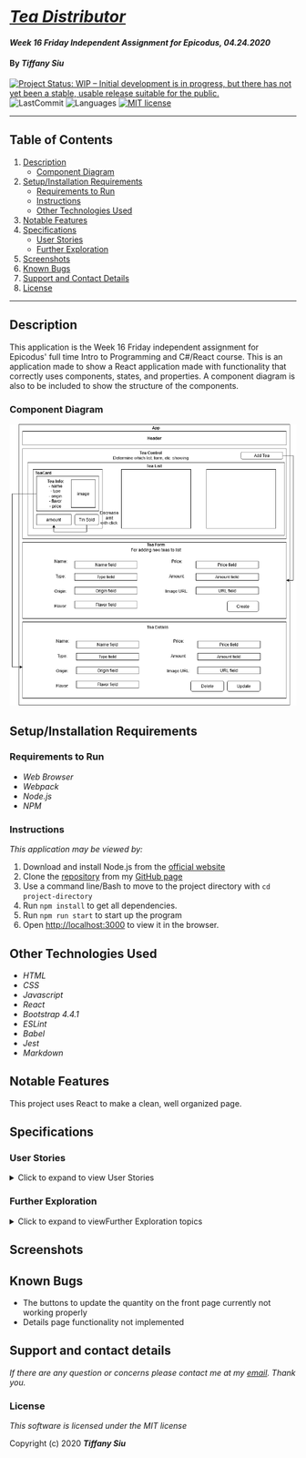 # _[Tea Distributor](https://github.com/TSiu88/#)_

#### _Week 16 Friday Independent Assignment for Epicodus, 04.24.2020_

#### By _**Tiffany Siu**_

<!-- [![Project Status: Inactive – The project has reached a stable, usable state but is no longer being actively developed; support/maintenance will be provided as time allows.](https://www.repostatus.org/badges/latest/inactive.svg)](https://www.repostatus.org/#inactive) -->
[![Project Status: WIP – Initial development is in progress, but there has not yet been a stable, usable release suitable for the public.](https://www.repostatus.org/badges/latest/wip.svg)](https://www.repostatus.org/#wip)
![LastCommit](https://img.shields.io/github/last-commit/tsiu88/tea-distributor)
![Languages](https://img.shields.io/github/languages/top/tsiu88/tea-distributor)
[![MIT license](https://img.shields.io/badge/License-MIT-orange.svg)](https://lbesson.mit-license.org/)

---
## Table of Contents
1. [Description](#description)
    - [Component Diagram](#component-diagram)
2. [Setup/Installation Requirements](#setup/installation-requirements)
    - [Requirements to Run](#requirements-to-run)
    - [Instructions](#instructions)
    - [Other Technologies Used](#other-technologies-used)
3. [Notable Features](#notable-features)
4. [Specifications](#specifications)
    - [User Stories](#user-stories)
    - [Further Exploration](#further-exploration)
5. [Screenshots](#screenshots)
6. [Known Bugs](#known-bugs)
7. [Support and Contact Details](#support-and-contact-details)
8. [License](#license)
---
## Description

This application is the Week 16 Friday independent assignment for Epicodus' full time Intro to Programming and C#/React course. This is an application made to show a React application made with functionality that correctly uses components, states, and properties.  A component diagram is also to be included to show the structure of the components.

### Component Diagram

![Component Diagram](./public/Component-Diagram.png)

## Setup/Installation Requirements

### Requirements to Run

* _Web Browser_
* _Webpack_
* _Node.js_
* _NPM_

### Instructions

*This application may be viewed by:*

1. Download and install Node.js from the [official website](https://nodejs.org/en/download/)
2. Clone the [repository](https://github.com/TSiu88/tea-distributor.git) from my [GitHub page](https://github.com/TSiu88)
3. Use a command line/Bash to move to the project directory with `cd project-directory`
4. Run `npm install` to get all dependencies. 
5. Run `npm run start` to start up the program
6. Open [http://localhost:3000](http://localhost:3000) to view it in the browser.

## Other Technologies Used

* _HTML_
* _CSS_
* _Javascript_
* _React_
* _Bootstrap 4.4.1_
* _ESLint_
* _Babel_
* _Jest_
* _Markdown_

## Notable Features
This project uses React to make a clean, well organized page.

## Specifications

### User Stories
<details>
  <summary>Click to expand to view User Stories </summary>

  - As a user, I want to see a list/menu of all available kegs. For each keg, I want to see its name, brand, price and alcoholContent (or perhaps something like flavor for a kombucha store).
  - As a user, I want to submit a form to add a new keg to a list.
  - As a user, I want to be able to click on a keg to see its detail page.
  - As a user, I want to see how many pints are left in a keg. Hint: A full keg has roughly 124 pints.
  - As a user, I want to be able to click a button next to a keg whenever I sell a pint of it. This should decrease the number of pints left by 1. Pints should not be able to go below 0.

</details>

### Further Exploration

<details>
  <summary>Click to expand to viewFurther Exploration topics </summary>

  - [ ] As a user, I want the option to edit a keg's properties after entering them just in case I make a mistake.
  - [ ] As a user, I want to be able to delete a keg.
  - [ ] As a user, I want a keg to update to say "Out of Stock" once it's empty.
  - [ ] As a user, I want kegs with less than 10 pints to include a message that says "Almost Empty" so I can try a pint before it's gone!
  - [ ] As a user, I want to have kegs prices to be color-coded for easy readability. This could be based on their price, the style of beer or kombucha, or the amount of pints left.
  - [ ] As a user, I want this application to be nicely styled. (Use stylesheets and CSS objects!)


</details>

## Screenshots

<!-- _Here is a snippet of what the input looks like:_

![Snippet of input fields](img/snippet1.png)

_Here is a preview of what the output looks like:_

![Snippet of output box](img/snippet2.png) -->

<!-- <details>
  <summary>Expand to view More Screenshots </summary>

  ![Snippet of input fields](img/snippet3.png)


</details> -->

## Known Bugs

- The buttons to update the quantity on the front page currently not working properly
- Details page functionality not implemented

<!-- _There are currently no known bugs in this program_ -->

## Support and contact details

_If there are any question or concerns please contact me at my [email](mailto:tsiu88@gmail.com). Thank you._

### License

*This software is licensed under the MIT license*

Copyright (c) 2020 **_Tiffany Siu_**